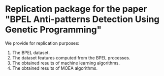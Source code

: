 # **Replication package for the paper "BPEL Anti-patterns Detection Using Genetic Programming"**

We provide for replication purposes:
  1) The BPEL dataset.
  2) The dataset features computed from the BPEL processes.
  3) The obtained results of machine learning algorithms.
  4) The obtained results of MOEA algorithms.
